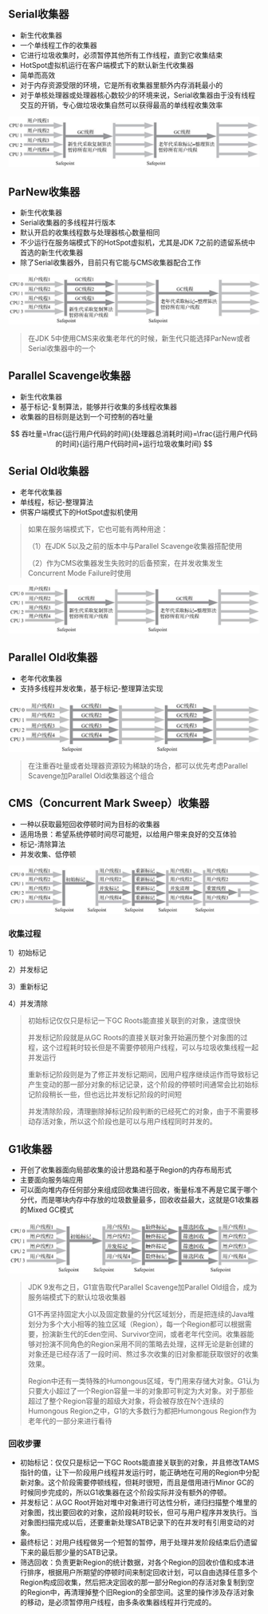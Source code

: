 ## Serial收集器

- 新生代收集器
- 一个单线程工作的收集器
- 它进行垃圾收集时，必须暂停其他所有工作线程，直到它收集结束
- HotSpot虚拟机运行在客户端模式下的默认新生代收集器
- 简单而高效
- 对于内存资源受限的环境，它是所有收集器里额外内存消耗最小的
- 对于单核处理器或处理器核心数较少的环境来说，Serial收集器由于没有线程交互的开销，专心做垃圾收集自然可以获得最高的单线程收集效率

![image-20220608151550157](images/image-20220608151550157.png)



## ParNew收集器

- 新生代收集器
- Serial收集器的多线程并行版本
- 默认开启的收集线程数与处理器核心数量相同
- 不少运行在服务端模式下的HotSpot虚拟机，尤其是JDK 7之前的遗留系统中首选的新生代收集器
- 除了Serial收集器外，目前只有它能与CMS收集器配合工作

![image-20220608152033364](images/image-20220608152033364.png)



> 在JDK 5中使用CMS来收集老年代的时候，新生代只能选择ParNew或者Serial收集器中的一个

## Parallel Scavenge收集器

- 新生代收集器
- 基于标记-复制算法，能够并行收集的多线程收集器
- 收集器的目标则是达到一个可控制的吞吐量

$$
吞吐量=\frac{运行用户代码的时间}{处理器总消耗时间}=\frac{运行用户代码的时间}{运行用户代码时间+运行垃圾收集时间}
$$



## Serial Old收集器

- 老年代收集器
- 单线程，标记-整理算法
- 供客户端模式下的HotSpot虚拟机使用

> 如果在服务端模式下，它也可能有两种用途：
>
> （1）在JDK 5以及之前的版本中与Parallel Scavenge收集器搭配使用
>
> （2）作为CMS收集器发生失败时的后备预案，在并发收集发生Concurrent Mode Failure时使用

![image-20220608154215467](images/image-20220608154215467.png)



## Parallel Old收集器

- 老年代收集器
- 支持多线程并发收集，基于标记-整理算法实现

![image-20220608154420061](images/image-20220608154420061.png)



> 在注重吞吐量或者处理器资源较为稀缺的场合，都可以优先考虑Parallel Scavenge加Parallel Old收集器这个组合

## CMS（Concurrent Mark Sweep）收集器

- 一种以获取最短回收停顿时间为目标的收集器
- 适用场景：希望系统停顿时间尽可能短，以给用户带来良好的交互体验
- 标记-清除算法
- 并发收集、低停顿

![image-20220608155151438](images/image-20220608155151438.png)



### 收集过程

1）初始标记

2）并发标记

3）重新标记

4）并发清除

> 初始标记仅仅只是标记一下GC Roots能直接关联到的对象，速度很快
>
> 并发标记阶段就是从GC Roots的直接关联对象开始遍历整个对象图的过程，这个过程耗时较长但是不需要停顿用户线程，可以与垃圾收集线程一起并发运行
>
> 重新标记阶段则是为了修正并发标记期间，因用户程序继续运作而导致标记产生变动的那一部分对象的标记记录，这个阶段的停顿时间通常会比初始标记阶段稍长一些，但也远比并发标记阶段的时间短
>
> 并发清除阶段，清理删除掉标记阶段判断的已经死亡的对象，由于不需要移动存活对象，所以这个阶段也是可以与用户线程同时并发的。

## G1收集器

- 开创了收集器面向局部收集的设计思路和基于Region的内存布局形式
- 主要面向服务端应用
- 可以面向堆内存任何部分来组成回收集进行回收，衡量标准不再是它属于哪个分代，而是哪块内存中存放的垃圾数量最多，回收收益最大，这就是G1收集器的Mixed GC模式

![image-20220608160203314](images/image-20220608160203314.png)



> JDK 9发布之日，G1宣告取代Parallel Scavenge加Parallel Old组合，成为服务端模式下的默认垃圾收集器
>
> G1不再坚持固定大小以及固定数量的分代区域划分，而是把连续的Java堆划分为多个大小相等的独立区域（Region），每一个Region都可以根据需要，扮演新生代的Eden空间、Survivor空间，或者老年代空间。收集器能够对扮演不同角色的Region采用不同的策略去处理，这样无论是新创建的对象还是已经存活了一段时间、熬过多次收集的旧对象都能获取很好的收集效果。
>
> Region中还有一类特殊的Humongous区域，专门用来存储大对象。G1认为只要大小超过了一个Region容量一半的对象即可判定为大对象。对于那些超过了整个Region容量的超级大对象，将会被存放在N个连续的Humongous Region之中，G1的大多数行为都把Humongous Region作为老年代的一部分来进行看待

### 回收步骤

- 初始标记：仅仅只是标记一下GC Roots能直接关联到的对象，并且修改TAMS指针的值，让下一阶段用户线程并发运行时，能正确地在可用的Region中分配新对象。这个阶段需要停顿线程，但耗时很短，而且是借用进行Minor GC的时候同步完成的，所以G1收集器在这个阶段实际并没有额外的停顿。
- 并发标记：从GC Root开始对堆中对象进行可达性分析，递归扫描整个堆里的对象图，找出要回收的对象，这阶段耗时较长，但可与用户程序并发执行。当对象图扫描完成以后，还要重新处理SATB记录下的在并发时有引用变动的对象。
- 最终标记：对用户线程做另一个短暂的暂停，用于处理并发阶段结束后仍遗留下来的最后那少量的SATB记录。
- 筛选回收：负责更新Region的统计数据，对各个Region的回收价值和成本进行排序，根据用户所期望的停顿时间来制定回收计划，可以自由选择任意多个Region构成回收集，然后把决定回收的那一部分Region的存活对象复制到空的Region中，再清理掉整个旧Region的全部空间。这里的操作涉及存活对象的移动，是必须暂停用户线程，由多条收集器线程并行完成的。

